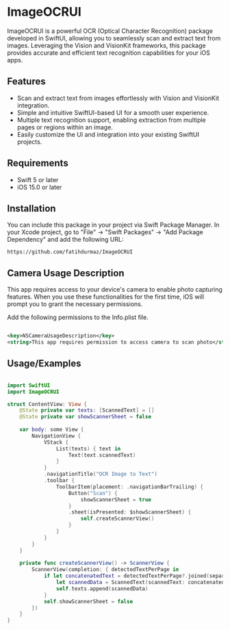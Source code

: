 # ImageOCRUI

ImageOCRUI is a powerful OCR (Optical Character Recognition) package developed in SwiftUI, allowing you to seamlessly scan and extract text from images. Leveraging the Vision and VisionKit frameworks, this package provides accurate and efficient text recognition capabilities for your iOS apps.

##  Features
- Scan and extract text from images effortlessly with Vision and VisionKit integration.
- Simple and intuitive SwiftUI-based UI for a smooth user experience.
- Multiple text recognition support, enabling extraction from multiple pages or regions within an image.
- Easily customize the UI and integration into your existing SwiftUI projects.
  
## Requirements

- Swift 5 or later
- iOS 15.0 or later

## Installation

You can include this package in your project via Swift Package Manager. In your Xcode project, go to "File" -> "Swift Packages" -> "Add Package Dependency" and add the following URL:

```url
https://github.com/fatihdurmaz/ImageOCRUI
```
## Camera Usage Description

This app requires access to your device's camera to enable photo capturing features. When you use these functionalities for the first time, iOS will prompt you to grant the necessary permissions.

Add the following permissions to the Info.plist file.

```xml

<key>NSCameraUsageDescription</key>
<string>This app requires permission to access camera to scan photo</string>

```

## Usage/Examples

```swift

import SwiftUI
import ImageOCRUI

struct ContentView: View {
    @State private var texts: [ScannedText] = []
    @State private var showScannerSheet = false
    
    var body: some View {
        NavigationView {
            VStack {
                List(texts) { text in
                    Text(text.scannedText)
                }
            }
            .navigationTitle("OCR Image to Text")
            .toolbar {
                ToolbarItem(placement: .navigationBarTrailing) {
                    Button("Scan") {
                        showScannerSheet = true
                    }
                    .sheet(isPresented: $showScannerSheet) {
                        self.createScannerView()
                    }
                }
            }
        }
    }
    
    private func createScannerView() -> ScannerView {
        ScannerView(completion: { detectedTextPerPage in
            if let concatenatedText = detectedTextPerPage?.joined(separator: "\n").trimmingCharacters(in: .whitespacesAndNewlines) {
                let scannedData = ScannedText(scannedText: concatenatedText)
                self.texts.append(scannedData)
            }
            self.showScannerSheet = false
        })
    }
}

```

